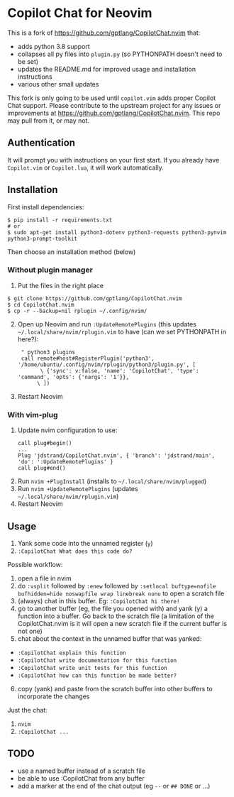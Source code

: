 # Copilot Chat for Neovim

This is a fork of https://github.com/gptlang/CopilotChat.nvim that:
* adds python 3.8 support
* collapses all py files into `plugin.py` (so PYTHONPATH doesn't need to be
  set)
* updates the README.md for improved usage and installation instructions
* various other small updates

This fork is only going to be used until `copilot.vim` adds proper Copilot Chat
support. Please contribute to the upstream project for any issues or
improvements at https://github.com/gptlang/CopilotChat.nvim. This repo may pull
from it, or may not.


## Authentication

It will prompt you with instructions on your first start. If you already have `Copilot.vim` or `Copilot.lua`, it will work automatically.

## Installation

First install dependencies:
```
$ pip install -r requirements.txt
# or
$ sudo apt-get install python3-dotenv python3-requests python3-pynvim python3-prompt-toolkit
```

Then choose an installation method (below)


### Without plugin manager

1. Put the files in the right place
```
$ git clone https://github.com/gptlang/CopilotChat.nvim
$ cd CopilotChat.nvim
$ cp -r --backup=nil rplugin ~/.config/nvim/
```
2. Open up Neovim and run `:UpdateRemotePlugins` (this updates
   `~/.local/share/nvim/rplugin.vim` to have (can we set PYTHONPATH in here?):
   ```
    " python3 plugins
    call remote#host#RegisterPlugin('python3', '/home/ubuntu/.config/nvim/rplugin/python3/plugin.py', [
          \ {'sync': v:false, 'name': 'CopilotChat', 'type': 'command', 'opts': {'nargs': '1'}},
         \ ])
   ```
3. Restart Neovim


### With vim-plug

1. Update nvim configuration to use:
    ```
    call plug#begin()
    ...
    Plug 'jdstrand/CopilotChat.nvim', { 'branch': 'jdstrand/main', 'do': ':UpdateRemotePlugins' }
    call plug#end()
    ```
2. Run `nvim +PlugInstall` (installs to `~/.local/share/nvim/plugged`)
3. Run `nvim +UpdateRemotePlugins` (updates `~/.local/share/nvim/rplugin.vim`)
4. Restart Neovim


## Usage

1. Yank some code into the unnamed register (`y`)
2. `:CopilotChat What does this code do?`

Possible workflow:

1. open a file in nvim
2. do `:vsplit` followed by `:enew` followed by `:setlocal buftype=nofile bufhidden=hide noswapfile wrap linebreak nonu` to open a scratch file
3. (always) chat in this buffer. Eg: `:CopilotChat hi there!`
4. go to another buffer (eg, the file you opened with) and yank (y) a function into a buffer. Go back to the scratch file (a limitation of the CopilotChat.nvim is it will open a new scratch file if the current buffer is not one)
5. chat about the context in the unnamed buffer that was yanked:
  * `:CopilotChat explain this function`
  * `:CopilotChat write documentation for this function`
  * `:CopilotChat write unit tests for this function`
  * `:CopilotChat how can this function be made better?`
6. copy (yank) and paste from the scratch buffer into other buffers to incorporate the changes

Just the chat:
1. `nvim`
2. `:CopilotChat ...`


## TODO

* use a named buffer instead of a scratch file
* be able to use :CopilotChat from any buffer
* add a marker at the end of the chat output (eg `--` or `## DONE` or ...)
